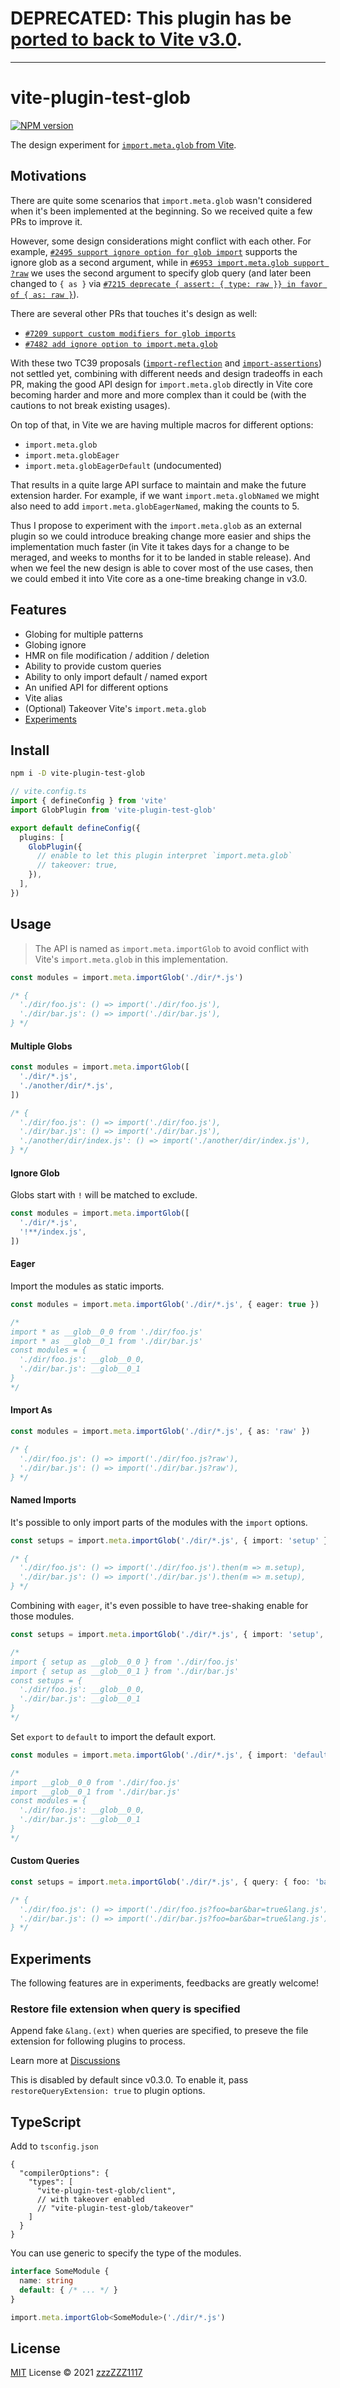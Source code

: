# DEPRECATED: This plugin has be [ported to back to Vite v3.0](https://github.com/vitejs/vite/pull/7537).
----

# vite-plugin-test-glob

[![NPM version](https://img.shields.io/npm/v/vite-plugin-test-glob?color=a1b858&label=)](https://www.npmjs.com/package/vite-plugin-test-glob)

The design experiment for [`import.meta.glob` from Vite](https://vitejs.dev/guide/features.html#glob-import).

## Motivations

There are quite some scenarios that `import.meta.glob` wasn't considered when it's been implemented at the beginning. So we received quite a few PRs to improve it.

However, some design considerations might conflict with each other. For example, [`#2495 support ignore option for glob import`](https://github.com/vitejs/vite/pull/2495) supports the ignore glob as a second argument, while in [`#6953 import.meta.glob support ?raw`](https://github.com/vitejs/vite/pull/6953) we uses the second argument to specify glob query (and later been changed to `{ as }` via [`#7215 deprecate { assert: { type: raw }} in favor of { as: raw }`](https://github.com/vitejs/vite/pull/7215)).

There are several other PRs that touches it's design as well:

- [`#7209 support custom modifiers for glob imports`](https://github.com/vitejs/vite/pull/7209)
- [`#7482 add ignore option to import.meta.glob`](https://github.com/vitejs/vite/pull/7482)

With these two TC39 proposals ([`import-reflection`](https://github.com/tc39/proposal-import-reflection) and [`import-assertions`](https://github.com/tc39/proposal-import-assertions)) not settled yet, combining with different needs and design tradeoffs in each PR, making the good API design for `import.meta.glob` directly in Vite core becoming harder and more and more complex than it could be (with the cautions to not break existing usages).

On top of that, in Vite we are having multiple macros for different options:

- `import.meta.glob`
- `import.meta.globEager`
- `import.meta.globEagerDefault` (undocumented)

That results in a quite large API surface to maintain and make the future extension harder. For example, if we want `import.meta.globNamed` we might also need to add `import.meta.globEagerNamed`, making the counts to 5.

Thus I propose to experiment with the `import.meta.glob` as an external plugin so we could introduce breaking change more easier and ships the implementation much faster (in Vite it takes days for a change to be meraged, and weeks to months for it to be landed in stable release). And when we feel the new design is able to cover most of the use cases, then we could embed it into Vite core as a one-time breaking change in v3.0.

## Features

- Globing for multiple patterns
- Globing ignore
- HMR on file modification / addition / deletion
- Ability to provide custom queries
- Ability to only import default / named export
- An unified API for different options
- Vite alias
- (Optional) Takeover Vite's `import.meta.glob`
- [Experiments](#experiments)

## Install

```bash
npm i -D vite-plugin-test-glob
```

```ts
// vite.config.ts
import { defineConfig } from 'vite'
import GlobPlugin from 'vite-plugin-test-glob'

export default defineConfig({
  plugins: [
    GlobPlugin({
      // enable to let this plugin interpret `import.meta.glob`
      // takeover: true,
    }),
  ],
})
```

## Usage

> The API is named as `import.meta.importGlob` to avoid conflict with Vite's `import.meta.glob` in this implementation.

```ts
const modules = import.meta.importGlob('./dir/*.js')

/* {
  './dir/foo.js': () => import('./dir/foo.js'),
  './dir/bar.js': () => import('./dir/bar.js'),
} */
```

#### Multiple Globs

```ts
const modules = import.meta.importGlob([
  './dir/*.js',
  './another/dir/*.js',
])

/* {
  './dir/foo.js': () => import('./dir/foo.js'),
  './dir/bar.js': () => import('./dir/bar.js'),
  './another/dir/index.js': () => import('./another/dir/index.js'),
} */
```

#### Ignore Glob

Globs start with `!` will be matched to exclude.

```ts
const modules = import.meta.importGlob([
  './dir/*.js',
  '!**/index.js',
])
```

#### Eager

Import the modules as static imports.

```ts
const modules = import.meta.importGlob('./dir/*.js', { eager: true })

/*
import * as __glob__0_0 from './dir/foo.js'
import * as __glob__0_1 from './dir/bar.js'
const modules = {
  './dir/foo.js': __glob__0_0,
  './dir/bar.js': __glob__0_1
}
*/
```

#### Import As

```ts
const modules = import.meta.importGlob('./dir/*.js', { as: 'raw' })

/* {
  './dir/foo.js': () => import('./dir/foo.js?raw'),
  './dir/bar.js': () => import('./dir/bar.js?raw'),
} */
```

#### Named Imports

It's possible to only import parts of the modules with the `import` options.

```ts
const setups = import.meta.importGlob('./dir/*.js', { import: 'setup' })

/* {
  './dir/foo.js': () => import('./dir/foo.js').then(m => m.setup),
  './dir/bar.js': () => import('./dir/bar.js').then(m => m.setup),
} */
```

Combining with `eager`, it's even possible to have tree-shaking enable for those modules.

```ts
const setups = import.meta.importGlob('./dir/*.js', { import: 'setup', eager: true })

/*
import { setup as __glob__0_0 } from './dir/foo.js'
import { setup as __glob__0_1 } from './dir/bar.js'
const setups = {
  './dir/foo.js': __glob__0_0,
  './dir/bar.js': __glob__0_1
}
*/
```

Set `export` to `default` to import the default export.

```ts
const modules = import.meta.importGlob('./dir/*.js', { import: 'default', eager: true })

/*
import __glob__0_0 from './dir/foo.js'
import __glob__0_1 from './dir/bar.js'
const modules = {
  './dir/foo.js': __glob__0_0,
  './dir/bar.js': __glob__0_1
}
*/
```

#### Custom Queries

```ts
const setups = import.meta.importGlob('./dir/*.js', { query: { foo: 'bar', bar: true } })

/* {
  './dir/foo.js': () => import('./dir/foo.js?foo=bar&bar=true&lang.js').then(m => m.setup),
  './dir/bar.js': () => import('./dir/bar.js?foo=bar&bar=true&lang.js').then(m => m.setup),
} */
```

## Experiments

The following features are in experiments, feedbacks are greatly welcome!

### Restore file extension when query is specified

Append fake `&lang.(ext)` when queries are specified, to preseve the file extension for following plugins to process.

Learn more at [Discussions](https://github.com/zzzZZZ1117/vite-plugin-test-glob/pull/10)

This is disabled by default since v0.3.0. To enable it, pass `restoreQueryExtension: true` to plugin options.

## TypeScript

Add to `tsconfig.json`

<!-- eslint-skip -->

```jsonc
{
  "compilerOptions": {
    "types": [
      "vite-plugin-test-glob/client",
      // with takeover enabled
      // "vite-plugin-test-glob/takeover"
    ]
  }
}
```

You can use generic to specify the type of the modules.

```ts
interface SomeModule {
  name: string
  default: { /* ... */ }
}

import.meta.importGlob<SomeModule>('./dir/*.js')
```

## License

[MIT](./LICENSE) License © 2021 [zzzZZZ1117](https://github.com/zzzZZZ1117)
